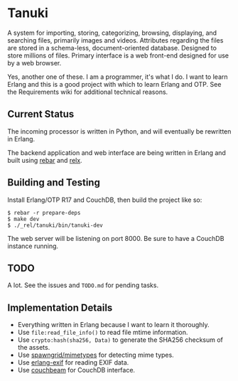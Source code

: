 # Tanuki

A system for importing, storing, categorizing, browsing, displaying, and searching files, primarily images and videos. Attributes regarding the files are stored in a schema-less, document-oriented database. Designed to store millions of files. Primary interface is a web front-end designed for use by a web browser.

Yes, another one of these. I am a programmer, it's what I do. I want to learn Erlang and this is a good project with which to learn Erlang and OTP. See the Requirements wiki for additional technical reasons.

## Current Status

The incoming processor is written in Python, and will eventually be rewritten in Erlang.

The backend application and web interface are being written in Erlang and built using [rebar](https://github.com/rebar/rebar/) and [relx](http://relx.org/).

## Building and Testing

Install Erlang/OTP R17 and CouchDB, then build the project like so:

```
$ rebar -r prepare-deps
$ make dev
$ ./_rel/tanuki/bin/tanuki-dev
```

The web server will be listening on port 8000. Be sure to have a CouchDB instance running.

## TODO

A lot. See the issues and `TODO.md` for pending tasks.

## Implementation Details

* Everything written in Erlang because I want to learn it thoroughly.
* Use `file:read_file_info()` to read file mtime information.
* Use `crypto:hash(sha256, Data)` to generate the SHA256 checksum of the assets.
* Use [spawngrid/mimetypes](https://github.com/spawngrid/mimetypes) for detecting mime types.
* Use [erlang-exif](https://github.com/andrenth/erlang-exif) for reading EXIF data.
* Use [couchbeam](https://github.com/benoitc/couchbeam) for CouchDB interface.
